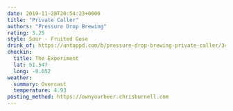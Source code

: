 ```yaml
---
date: 2019-11-28T20:54:23+0000
title: "Private Caller"
authors: "Pressure Drop Brewing"
rating: 3.25
style: Sour - Fruited Gose
drink_of: https://untappd.com/b/pressure-drop-brewing-private-caller/3498296
checkin:
  title: The Experiment
  lat: 51.547
  long: -0.052
weather:
  summary: Overcast
  temperature: 4.93
posting_method: https://ownyourbeer.chrisburnell.com
---
```

